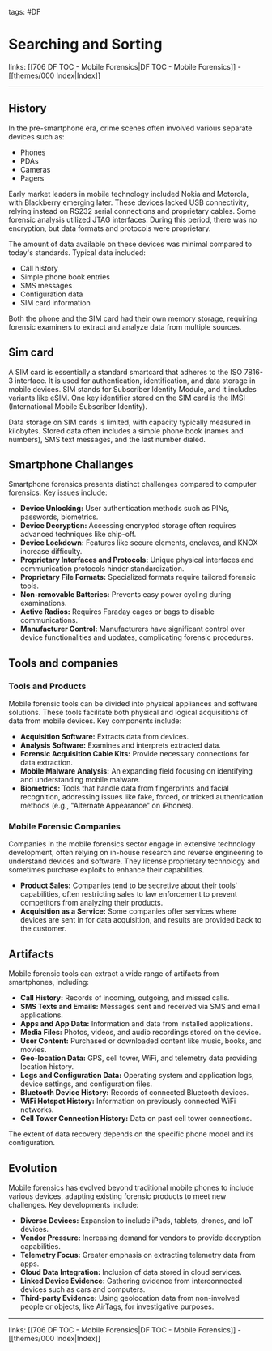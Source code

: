 tags: #DF
 
# Searching and Sorting

links: [[706 DF TOC - Mobile Forensics|DF TOC - Mobile Forensics]] - [[themes/000 Index|Index]]

---

## History

In the pre-smartphone era, crime scenes often involved various separate devices such as:

- Phones
- PDAs
- Cameras
- Pagers

Early market leaders in mobile technology included Nokia and Motorola, with Blackberry emerging later. These devices lacked USB connectivity, relying instead on RS232 serial connections and proprietary cables. Some forensic analysis utilized JTAG interfaces. During this period, there was no encryption, but data formats and protocols were proprietary.

The amount of data available on these devices was minimal compared to today's standards. Typical data included:

- Call history
- Simple phone book entries
- SMS messages
- Configuration data
- SIM card information

Both the phone and the SIM card had their own memory storage, requiring forensic examiners to extract and analyze data from multiple sources.

## Sim card

A SIM card is essentially a standard smartcard that adheres to the ISO 7816-3 interface. It is used for authentication, identification, and data storage in mobile devices. SIM stands for Subscriber Identity Module, and it includes variants like eSIM. One key identifier stored on the SIM card is the IMSI (International Mobile Subscriber Identity).

Data storage on SIM cards is limited, with capacity typically measured in kilobytes. Stored data often includes a simple phone book (names and numbers), SMS text messages, and the last number dialed.

## Smartphone Challanges

Smartphone forensics presents distinct challenges compared to computer forensics. Key issues include:

- **Device Unlocking:** User authentication methods such as PINs, passwords, biometrics.
- **Device Decryption:** Accessing encrypted storage often requires advanced techniques like chip-off.
- **Device Lockdown:** Features like secure elements, enclaves, and KNOX increase difficulty.
- **Proprietary Interfaces and Protocols:** Unique physical interfaces and communication protocols hinder standardization.
- **Proprietary File Formats:** Specialized formats require tailored forensic tools.
- **Non-removable Batteries:** Prevents easy power cycling during examinations.
- **Active Radios:** Requires Faraday cages or bags to disable communications.
- **Manufacturer Control:** Manufacturers have significant control over device functionalities and updates, complicating forensic procedures.

## Tools and companies

### Tools and Products

Mobile forensic tools can be divided into physical appliances and software solutions. These tools facilitate both physical and logical acquisitions of data from mobile devices. Key components include:

- **Acquisition Software:** Extracts data from devices.
- **Analysis Software:** Examines and interprets extracted data.
- **Forensic Acquisition Cable Kits:** Provide necessary connections for data extraction.
- **Mobile Malware Analysis:** An expanding field focusing on identifying and understanding mobile malware.
- **Biometrics:** Tools that handle data from fingerprints and facial recognition, addressing issues like fake, forced, or tricked authentication methods (e.g., "Alternate Appearance" on iPhones).

### Mobile Forensic Companies

Companies in the mobile forensics sector engage in extensive technology development, often relying on in-house research and reverse engineering to understand devices and software. They license proprietary technology and sometimes purchase exploits to enhance their capabilities.

- **Product Sales:** Companies tend to be secretive about their tools' capabilities, often restricting sales to law enforcement to prevent competitors from analyzing their products.
- **Acquisition as a Service:** Some companies offer services where devices are sent in for data acquisition, and results are provided back to the customer.

## Artifacts

Mobile forensic tools can extract a wide range of artifacts from smartphones, including:

- **Call History:** Records of incoming, outgoing, and missed calls.
- **SMS Texts and Emails:** Messages sent and received via SMS and email applications.
- **Apps and App Data:** Information and data from installed applications.
- **Media Files:** Photos, videos, and audio recordings stored on the device.
- **User Content:** Purchased or downloaded content like music, books, and movies.
- **Geo-location Data:** GPS, cell tower, WiFi, and telemetry data providing location history.
- **Logs and Configuration Data:** Operating system and application logs, device settings, and configuration files.
- **Bluetooth Device History:** Records of connected Bluetooth devices.
- **WiFi Hotspot History:** Information on previously connected WiFi networks.
- **Cell Tower Connection History:** Data on past cell tower connections.

The extent of data recovery depends on the specific phone model and its configuration.

## Evolution

Mobile forensics has evolved beyond traditional mobile phones to include various devices, adapting existing forensic products to meet new challenges. Key developments include:

- **Diverse Devices:** Expansion to include iPads, tablets, drones, and IoT devices.
- **Vendor Pressure:** Increasing demand for vendors to provide decryption capabilities.
- **Telemetry Focus:** Greater emphasis on extracting telemetry data from apps.
- **Cloud Data Integration:** Inclusion of data stored in cloud services.
- **Linked Device Evidence:** Gathering evidence from interconnected devices such as cars and computers.
- **Third-party Evidence:** Using geolocation data from non-involved people or objects, like AirTags, for investigative purposes.

---

links: [[706 DF TOC - Mobile Forensics|DF TOC - Mobile Forensics]] - [[themes/000 Index|Index]]